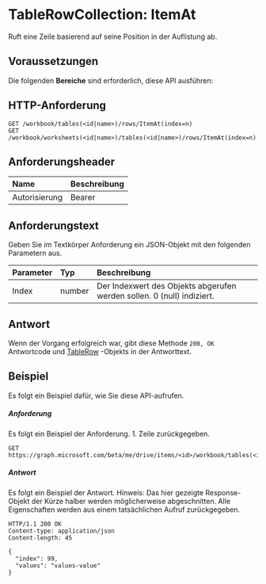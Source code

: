 # <a name="tablerowcollection-itemat"></a>TableRowCollection: ItemAt

Ruft eine Zeile basierend auf seine Position in der Auflistung ab.
## <a name="prerequisites"></a>Voraussetzungen
Die folgenden **Bereiche** sind erforderlich, diese API ausführen: 
## <a name="http-request"></a>HTTP-Anforderung
<!-- { "blockType": "ignored" } -->
```http
GET /workbook/tables(<id|name>)/rows/ItemAt(index=n)
GET /workbook/worksheets(<id|name>)/tables(<id|name>)/rows/ItemAt(index=n)

```
## <a name="request-headers"></a>Anforderungsheader
| Name       | Beschreibung|
|:---------------|:----------|
| Autorisierung  | Bearer<code>|


## <a name="request-body"></a>Anforderungstext
Geben Sie im Textkörper Anforderung ein JSON-Objekt mit den folgenden Parametern aus.

| Parameter    | Typ   |Beschreibung|
|:---------------|:--------|:----------|
|Index|number|Der Indexwert des Objekts abgerufen werden sollen. 0 (null) indiziert.|

## <a name="response"></a>Antwort
Wenn der Vorgang erfolgreich war, gibt diese Methode `200, OK` Antwortcode und [TableRow](../resources/tablerow.md) -Objekts in der Antworttext.

## <a name="example"></a>Beispiel
Es folgt ein Beispiel dafür, wie Sie diese API-aufrufen.
##### <a name="request"></a>Anforderung
Es folgt ein Beispiel der Anforderung. 1. Zeile zurückgegeben. 
<!-- {
  "blockType": "request",
  "name": "tablerowcollection_itemat"
}-->
```http
GET https://graph.microsoft.com/beta/me/drive/items/<id>/workbook/tables(<id|name>)/rows/ItemAt(0)
```

##### <a name="response"></a>Antwort
Es folgt ein Beispiel der Antwort. Hinweis: Das hier gezeigte Response-Objekt der Kürze halber werden möglicherweise abgeschnitten. Alle Eigenschaften werden aus einem tatsächlichen Aufruf zurückgegeben.
<!-- {
  "blockType": "response",
  "truncated": true,
  "@odata.type": "microsoft.graph.tableRow"
} -->
```http
HTTP/1.1 200 OK
Content-type: application/json
Content-length: 45

{
  "index": 99,
  "values": "values-value"
}
```

<!-- uuid: 8fcb5dbc-d5aa-4681-8e31-b001d5168d79
2015-10-25 14:57:30 UTC -->
<!-- {
  "type": "#page.annotation",
  "description": "TableRowCollection: ItemAt",
  "keywords": "",
  "section": "documentation",
  "tocPath": ""
}-->
